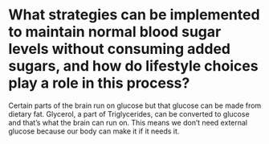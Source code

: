# What strategies can be implemented to maintain normal blood sugar levels without consuming added sugars, and how do lifestyle choices play a role in this process?

Certain parts of the brain run on glucose but that glucose can be made from dietary fat. Glycerol, a part of Triglycerides, can be converted to glucose and that’s what the brain can run on. This means we don’t need external glucose because our body can make it if it needs it.